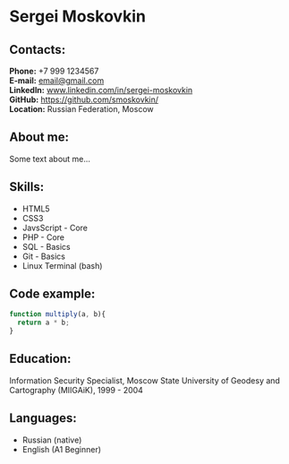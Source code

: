 # Sergei Moskovkin

## Contacts:

**Phone:** +7 999 1234567  
**E-mail:** email@gmail.com  
**LinkedIn:** www.linkedin.com/in/sergei-moskovkin  
**GitHub:** https://github.com/smoskovkin/  
**Location:** Russian Federation, Moscow  

## About me:
Some text about me...

## Skills:
- HTML5
- CSS3
- JavsScript - Core
- PHP - Core
- SQL - Basics
- Git - Basics
- Linux Terminal (bash)

## Code example:
``` JavaScript
function multiply(a, b){
  return a * b;
}
```

## Education:
Information Security Specialist, Moscow State University of Geodesy and Cartography (MIIGAiK), 1999 - 2004

## Languages:
- Russian (native)
- English (A1 Beginner)
